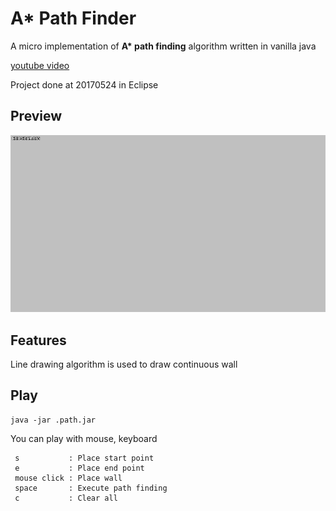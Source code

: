 # A* Path Finder

A micro implementation of __A* path finding__ algorithm written in vanilla java  

[youtube video](https://youtu.be/Dg4O-xP2DVE)  

Project done at 20170524 in Eclipse  

## Preview
![preview](.github/preview.gif)

## Features

Line drawing algorithm is used to draw continuous wall 

## Play
```shell script
java -jar .path.jar
```

You can play with mouse, keyboard  
```
 s           : Place start point  
 e           : Place end point  
 mouse click : Place wall  
 space       : Execute path finding  
 c           : Clear all  
```
